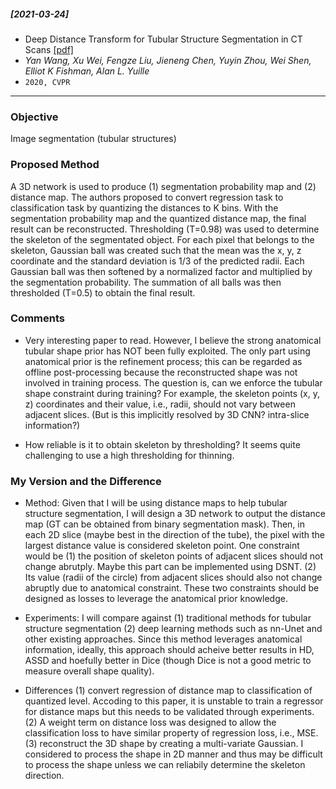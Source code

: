 ##### [2021-03-24]
-  Deep Distance Transform for Tubular Structure Segmentation in CT Scans [[pdf]](https://arxiv.org/pdf/1912.03383.pdf) 
- *Yan Wang, Xu Wei, Fengze Liu, Jieneng Chen, Yuyin Zhou, Wei Shen, Elliot K Fishman, Alan L. Yuille*
- `2020, CVPR`

****

### Objective
Image segmentation (tubular structures)

### Proposed Method
A 3D network is used to produce (1) segmentation probability map and (2) distance map. The authors proposed to convert regression task to classification task by quantizing the distances to K bins. With the segmentation probability map and the quantized distance map, the final result can be reconstructed. Thresholding (T=0.98) was used to determine the skeleton of the segmentated object. For each pixel that belongs to the skeleton, Gaussian ball was created such that the mean was the x, y, z coordinate and the standard deviation is 1/3 of the predicted radii. Each Gaussian ball was then softened by a normalized factor and multiplied by the segmentation probability. The summation of all balls was then thresholded (T=0.5) to obtain the final result.

### Comments
- Very interesting paper to read. However, I believe the strong anatomical tubular shape prior has NOT been fully exploited. The only part using anatomical prior is the refinement process; this can be regarded as offline post-processing because the reconstructed shape was not involved in training process. The question is, can we enforce the tubular shape constraint during training? For example, the skeleton points (x, y, z) coordinates and their value, i.e., radii, should not vary between adjacent slices. (But is this implicitly resolved by 3D CNN? intra-slice information?)

- How reliable is it to obtain skeleton by thresholding? It seems quite challenging to use a high thresholding for thinning.

### My Version and the Difference
- Method: Given that I will be using distance maps to help tubular structure segmentation, I will design a 3D network to output the distance map (GT can be obtained from binary segmentation mask). Then, in each 2D slice (maybe best in the direction of the tube), the pixel with the largest distance value is considered skeleton point. One constraint would be (1) the position of skeleton points of adjacent slices should not change abrutply. Maybe this part can be implemented using DSNT. (2) Its value (radii of the circle) from adjacent slices should also not change abruptly due to anatomical constraint. These two constraints should be designed as losses to leverage the anatomical prior knowledge.

- Experiments: I will compare against (1) traditional methods for tubular structure segmentation (2) deep learning methods such as nn-Unet and other existing approaches. Since this method leverages anatomical information, ideally, this approach should acheive better results in HD, ASSD and hoefully better in Dice (though Dice is not a good metric to measure overall shape quality). 

- Differences
(1) convert regression of distance map to classification of quantized level. Accoding to this paper, it is unstable to train a regressor for distance maps but this needs to be validated through experiments. (2) A weight term on distance loss was designed to allow the classification loss to have similar property of regression loss, i.e., MSE. (3) reconstruct the 3D shape by creating a multi-variate Gaussian. I considered to process the shape in 2D manner and thus may be difficult to process the shape unless we can reliabily determine the skeleton direction.